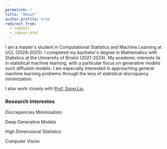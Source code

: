 ```yaml
---
permalink: /
title: "About"
author_profile: true
redirect_from: 
  - /about/
  - /about.html
---
```


I am a master's student in Computational Statistics and Machine Learning at UCL (2024-2025). I completed my bachelor's degree in Mathematics with Statistics at the University of Bristol (2021-2024). My academic interests lie in statistical machine learning, with a particular focus on generative models such diffusion models. I am especially interested in approaching general machine learning problems through the lens of statistical discrepancy minimization.

I also work closely with [Prof. Song Liu](https://allmodelsarewrong.net).

### Research Interestes
Discrepencies Minimisation

Deep Generative Models

High Dimensional Statistics

Computer Vision
